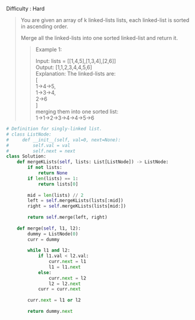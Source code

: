 Difficulty : Hard 

>You are given an array of k linked-lists lists, each linked-list is sorted in ascending order.
>
>Merge all the linked-lists into one sorted linked-list and return it.
>
>>Example 1:  
>>
>>Input: lists = [[1,4,5],[1,3,4],[2,6]]  
>>Output: [1,1,2,3,4,4,5,6]  
>>Explanation: The linked-lists are:  
>>[  
>>  1->4->5,  
>>  1->3->4,  
>>  2->6  
>>]  
>>merging them into one sorted list:  
>>1->1->2->3->4->4->5->6  




```python
# Definition for singly-linked list.
# class ListNode:
#     def __init__(self, val=0, next=None):
#         self.val = val
#         self.next = next
class Solution:
    def mergeKLists(self, lists: List[ListNode]) -> ListNode:
        if not lists:
            return None
        if len(lists) == 1:
            return lists[0]
        
        mid = len(lists) // 2
        left = self.mergeKLists(lists[:mid])
        right = self.mergeKLists(lists[mid:])
        
        return self.merge(left, right)
    
    def merge(self, l1, l2):
        dummy = ListNode(0)
        curr = dummy
        
        while l1 and l2:
            if l1.val < l2.val:
                curr.next = l1
                l1 = l1.next
            else:
                curr.next = l2
                l2 = l2.next
            curr = curr.next
        
        curr.next = l1 or l2
        
        return dummy.next
```        
